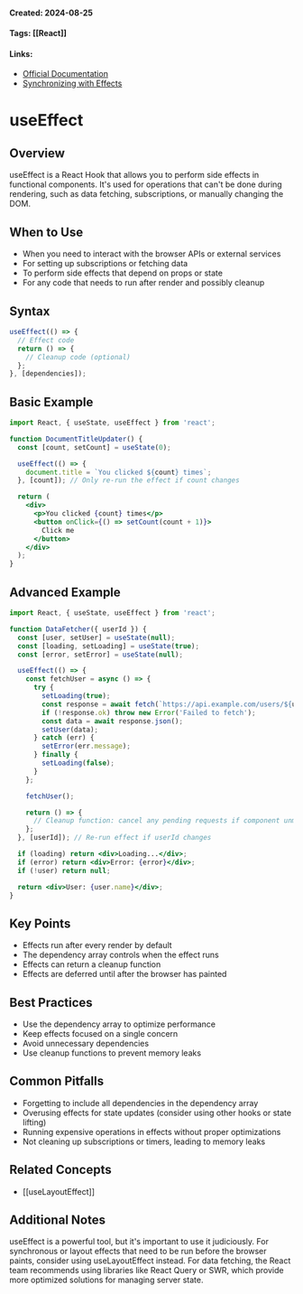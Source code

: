 #### Created: 2024-08-25
#### Tags: [[React]]
#### Links:
- [Official Documentation](https://react.dev/reference/react/useEffect)
- [Synchronizing with Effects](https://react.dev/learn/synchronizing-with-effects)
# useEffect

## Overview
useEffect is a React Hook that allows you to perform side effects in functional components. It's used for operations that can't be done during rendering, such as data fetching, subscriptions, or manually changing the DOM.

## When to Use
- When you need to interact with the browser APIs or external services
- For setting up subscriptions or fetching data
- To perform side effects that depend on props or state
- For any code that needs to run after render and possibly cleanup

## Syntax
```jsx
useEffect(() => {
  // Effect code
  return () => {
    // Cleanup code (optional)
  };
}, [dependencies]);
```

## Basic Example
```jsx
import React, { useState, useEffect } from 'react';

function DocumentTitleUpdater() {
  const [count, setCount] = useState(0);

  useEffect(() => {
    document.title = `You clicked ${count} times`;
  }, [count]); // Only re-run the effect if count changes

  return (
    <div>
      <p>You clicked {count} times</p>
      <button onClick={() => setCount(count + 1)}>
        Click me
      </button>
    </div>
  );
}
```

## Advanced Example
```jsx
import React, { useState, useEffect } from 'react';

function DataFetcher({ userId }) {
  const [user, setUser] = useState(null);
  const [loading, setLoading] = useState(true);
  const [error, setError] = useState(null);

  useEffect(() => {
    const fetchUser = async () => {
      try {
        setLoading(true);
        const response = await fetch(`https://api.example.com/users/${userId}`);
        if (!response.ok) throw new Error('Failed to fetch');
        const data = await response.json();
        setUser(data);
      } catch (err) {
        setError(err.message);
      } finally {
        setLoading(false);
      }
    };

    fetchUser();

    return () => {
      // Cleanup function: cancel any pending requests if component unmounts
    };
  }, [userId]); // Re-run effect if userId changes

  if (loading) return <div>Loading...</div>;
  if (error) return <div>Error: {error}</div>;
  if (!user) return null;

  return <div>User: {user.name}</div>;
}
```

## Key Points
- Effects run after every render by default
- The dependency array controls when the effect runs
- Effects can return a cleanup function
- Effects are deferred until after the browser has painted

## Best Practices
- Use the dependency array to optimize performance
- Keep effects focused on a single concern
- Avoid unnecessary dependencies
- Use cleanup functions to prevent memory leaks

## Common Pitfalls
- Forgetting to include all dependencies in the dependency array
- Overusing effects for state updates (consider using other hooks or state lifting)
- Running expensive operations in effects without proper optimizations
- Not cleaning up subscriptions or timers, leading to memory leaks

## Related Concepts
- [[useLayoutEffect]]

## Additional Notes
useEffect is a powerful tool, but it's important to use it judiciously. For synchronous or layout effects that need to be run before the browser paints, consider using useLayoutEffect instead. For data fetching, the React team recommends using libraries like React Query or SWR, which provide more optimized solutions for managing server state.




